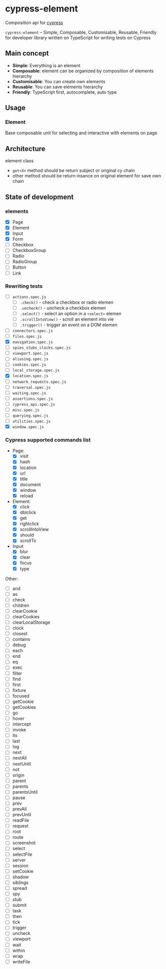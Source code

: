 # cypress-element

Composition api for [cypress](https://cypress.io)

`cypress-element` – Simple, Composable, Customisable, Reusable, Friendly for developer library written on TypeScript for writing tests on Cypress

## Main concept

- **Simple**: Everything is an element
- **Composable**: element can be organized by composition of elements hierarchy
- **Customisable**: You can create own elements
- **Reusable**: You can save elements hierarchy
- **Friendly**: TypeScript first, autocomplete, auto type

## Usage

### Element

Base composable unit for selecting and interactive with elements on page

## Architecture

element class

- `get<X>` method should be return subject or original cy chain
- other method should be return insance on original element for save own chain

## State of development

### elements

- [x] Page
- [x] Element
- [x] Input
- [x] Form
- [ ] Checkbox
- [ ] CheckboxGroup
- [ ] Radio
- [ ] RadioGroup
- [ ] Button
- [ ] Link

### Rewriting tests

- [ ] `actions.spec.js`
  - [ ] `.check()` - check a checkbox or radio elemen
  - [ ] `.uncheck()` - uncheck a checkbox elemen
  - [ ] `.select()` - select an option in a `<select>` elemen
  - [ ] `.scrollIntoView()` - scroll an element into vie
  - [ ] `.trigger()` - trigger an event on a DOM elemen
- [ ] `connectors.spec.js`
- [ ] `files.spec.js`
- [x] `navigation.spec.js`
- [ ] `spies_stubs_clocks.spec.js`
- [ ] `viewport.spec.js`
- [ ] `aliasing.spec.js`
- [ ] `cookies.spec.js`
- [ ] `local_storage.spec.js`
- [x] `location.spec.js`
- [ ] `network_requests.spec.js`
- [ ] `traversal.spec.js`
- [ ] `waiting.spec.js`
- [ ] `assertions.spec.js`
- [ ] `cypress_api.spec.js`
- [ ] `misc.spec.js`
- [ ] `querying.spec.js`
- [ ] `utilities.spec.js`
- [x] `window.spec.js`

### Cypress supported commands list

- Page:
  - [x] visit
  - [x] hash
  - [x] location
  - [x] url
  - [x] title
  - [x] document
  - [x] window
  - [x] reload
- Element:
  - [x] click
  - [x] dblclick
  - [x] get
  - [x] rightclick
  - [x] scrollIntoView
  - [x] should
  - [x] scrollTo
- Input:
  - [x] blur
  - [x] clear
  - [x] focus
  - [x] type

Other:

- [ ] and
- [ ] as
- [ ] check
- [ ] children
- [ ] clearCookie
- [ ] clearCookies
- [ ] clearLocalStorage
- [ ] clock
- [ ] closest
- [ ] contains
- [ ] debug
- [ ] each
- [ ] end
- [ ] eq
- [ ] exec
- [ ] filter
- [ ] find
- [ ] first
- [ ] fixture
- [ ] focused
- [ ] getCookie
- [ ] getCookies
- [ ] go
- [ ] hover
- [ ] intercept
- [ ] invoke
- [ ] its
- [ ] last
- [ ] log
- [ ] next
- [ ] nextAll
- [ ] nextUntil
- [ ] not
- [ ] origin
- [ ] parent
- [ ] parents
- [ ] parentsUntil
- [ ] pause
- [ ] prev
- [ ] prevAll
- [ ] prevUntil
- [ ] readFile
- [ ] request
- [ ] root
- [ ] route
- [ ] screenshot
- [ ] select
- [ ] selectFile
- [ ] server
- [ ] session
- [ ] setCookie
- [ ] shadow
- [ ] siblings
- [ ] spread
- [ ] spy
- [ ] stub
- [ ] submit
- [ ] task
- [ ] then
- [ ] tick
- [ ] trigger
- [ ] uncheck
- [ ] viewport
- [ ] wait
- [ ] within
- [ ] wrap
- [ ] writeFile
